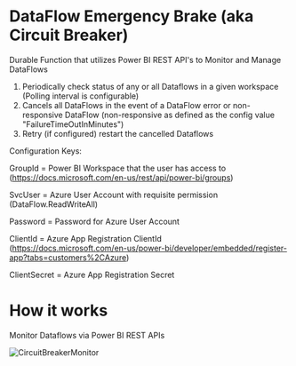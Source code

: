 # DataFlow Emergency Brake (aka Circuit Breaker)
Durable Function that utilizes Power BI REST API's to Monitor and Manage DataFlows

1) Periodically check status of any or all Dataflows in a given workspace (Polling interval is configurable)
2) Cancels all DataFlows in the event of a DataFlow error or non-responsive DataFlow (non-responsive as defined as the config value "FailureTimeOutInMinutes")
3) Retry (if configured) restart the cancelled Dataflows

Configuration Keys:

GroupId = Power BI Workspace that the user has access to 
(https://docs.microsoft.com/en-us/rest/api/power-bi/groups)

SvcUser = Azure User Account with requisite permission (DataFlow.ReadWriteAll)

Password = Password for Azure User Account

ClientId = Azure App Registration ClientId  
(https://docs.microsoft.com/en-us/power-bi/developer/embedded/register-app?tabs=customers%2CAzure)

ClientSecret = Azure App Registration Secret

# How it works

Monitor Dataflows via Power BI REST APIs

![CircuitBreakerMonitor](https://user-images.githubusercontent.com/84995595/176929712-0d4d446b-c079-4c18-a8c3-fcf972f263f5.png)

